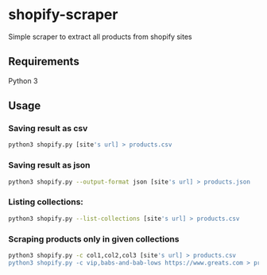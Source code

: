 # shopify-scraper

Simple scraper to extract all products from shopify sites

## Requirements

Python 3

## Usage

### Saving result as csv

```bash
python3 shopify.py [site's url] > products.csv
```

### Saving result as json 

```bash
python3 shopify.py --output-format json [site's url] > products.json
```

### Listing collections:

```bash
python3 shopify.py --list-collections [site's url] > products.csv
```

### Scraping products only in given collections

```bash
python3 shopify.py -c col1,col2,col3 [site's url] > products.csv
python3 shopify.py -c vip,babs-and-bab-lows https://www.greats.com > products.csv
```
